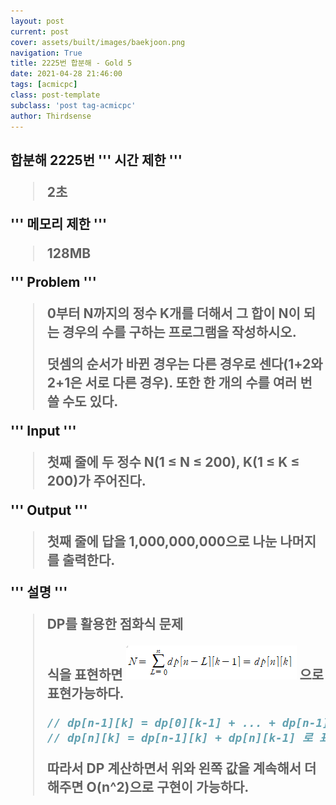 ```yaml
---
layout: post
current: post
cover: assets/built/images/baekjoon.png
navigation: True
title: 2225번 합분해 - Gold 5
date: 2021-04-28 21:46:00
tags: [acmicpc]
class: post-template
subclass: 'post tag-acmicpc'
author: Thirdsense
---
```




<h2 > 합분해 2225번
'''
시간 제한
'''

> 2초

'''
메모리 제한
'''

> 128MB

'''
Problem
'''

> 0부터 N까지의 정수 K개를 더해서 그 합이 N이 되는 경우의 수를 구하는 프로그램을 작성하시오.
>
> 덧셈의 순서가 바뀐 경우는 다른 경우로 센다(1+2와 2+1은 서로 다른 경우). 또한 한 개의 수를 여러 번 쓸 수도 있다.



'''
Input
'''
> 첫째 줄에 두 정수 N(1 ≤ N ≤ 200), K(1 ≤ K ≤ 200)가 주어진다.

'''
Output
'''

> 첫째 줄에 답을 1,000,000,000으로 나눈 나머지를 출력한다.

'''
설명
'''

> DP를 활용한 점화식 문제
>
> 식을 표현하면  ![acmicpc_num_2225](assets/built/images/acmicpc_num_2225.png) 으로 표현가능하다.
>
> ``` c++
> // dp[n-1][k] = dp[0][k-1] + ... + dp[n-1][k] 이므로
> // dp[n][k] = dp[n-1][k] + dp[n][k-1] 로 표현가능하다.
> ```
>
> 따라서 DP 계산하면서 위와 왼쪽 값을 계속해서 더해주면 O(n^2)으로 구현이 가능하다.



<script src="https://gist.github.com/Thirdsense3/49602638d80a6a2eaabecdc786f75da9.js"></script>
